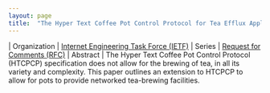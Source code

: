 ```yaml
---
layout: page
title:  "The Hyper Text Coffee Pot Control Protocol for Tea Efflux Appliances (HTCPCP-TEA)"
---
```


| Organization | [Internet Engineering Task Force (IETF)](..)
| Series | [Request for Comments (RFC)](..)
| Abstract | The Hyper Text Coffee Pot Control Protocol (HTCPCP) specification does not allow for the brewing of tea, in all its variety and complexity. This paper outlines an extension to HTCPCP to allow for pots to provide networked tea-brewing facilities.